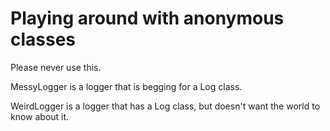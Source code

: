 # Playing around with anonymous classes

Please never use this.

MessyLogger is a logger that is begging for a Log class.

WeirdLogger is a logger that has a Log class, but doesn't want the world to know about it.
